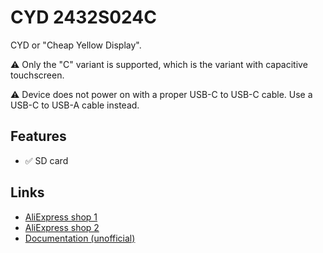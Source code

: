 # CYD 2432S024C

CYD or "Cheap Yellow Display".

⚠️ Only the "C" variant is supported, which is the variant with capacitive touchscreen.

⚠️ Device does not power on with a proper USB-C to USB-C cable. Use a USB-C to USB-A cable instead.

## Features

- ✅ SD card

## Links

- [AliExpress shop 1](https://www.aliexpress.com/item/1005005902429049.html)
- [AliExpress shop 2](https://www.aliexpress.com/item/1005005865107357.html)
- [Documentation (unofficial)](https://github.com/hi631/ESP32-2432S024C)

